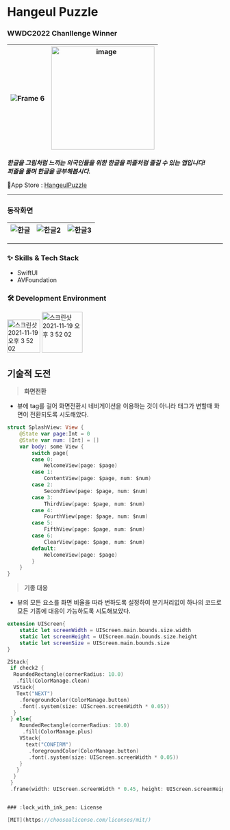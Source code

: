 # Hangeul Puzzle
### WWDC2022 Chanllenge Winner
|![Frame 6](https://user-images.githubusercontent.com/63584245/198891996-fcba1e21-5ef8-4bbc-8fc8-8b3e1bd085ca.svg)|<img width="241" alt="image" src="https://user-images.githubusercontent.com/63584245/200097948-806c0642-9581-4773-9822-d54f0266bf15.png">|
|:---:|:---:|


 _**한글을 그림처럼 느끼는 외국인들을 위한 한글을 퍼즐처럼 즐길 수 있는 앱입니다!**_ <br/>
 _**퍼즐을 풀며 한글을 공부해봅시다.**_


🔗App Store : <a href="https://apps.apple.com/kr/app/hangeul-puzzle/id1634394239?l=en">HangeulPuzzle</a>

---
### 동작화면
|![한글](https://user-images.githubusercontent.com/63584245/191348063-6ad9b371-eb9c-4f53-aec7-efd562183656.gif)|![한글2](https://user-images.githubusercontent.com/63584245/191348079-d4d2197f-7157-4fcb-8c2e-3c5c899f44e9.gif)|![한글3](https://user-images.githubusercontent.com/63584245/191348089-2b9fad5b-a6a9-4fab-938b-88927bcfd55f.gif)|
|:---:|:---:|:---:|





---
### :sparkles: Skills & Tech Stack
* SwiftUI
* AVFoundation

### 🛠 Development Environment

<img width="77" alt="스크린샷 2021-11-19 오후 3 52 02" src="https://img.shields.io/badge/iOS-15.0+-silver"> <img width="95" alt="스크린샷 2021-11-19 오후 3 52 02" src="https://img.shields.io/badge/Xcode-13.3-blue">


## 기술적 도전

> **화면전환**
* 뷰에 tag를 걸어 화면전환시 네비게이션을 이용하는 것이 아니라 태그가 변할때 화면이 전환되도록 시도해았다.
```swift
struct SplashView: View {
    @State var page:Int = 0
    @State var num: [Int] = []
    var body: some View {
        switch page{
        case 0:
            WelcomeView(page: $page)
        case 1:
            ContentView(page: $page, num: $num)
        case 2:
            SecondView(page: $page, num: $num)
        case 3:
            ThirdView(page: $page, num: $num)
        case 4:
            FourthView(page: $page, num: $num)
        case 5:
            FifthView(page: $page, num: $num)
        case 6:
            ClearView(page: $page, num: $num)
        default:
            WelcomeView(page: $page)
        }
    }
}
```

> **기종 대응**
* 뷰의 모든 요소를 화면 비율을 따라 변하도록 설정하여 분기처리없이 하나의 코드로 모든 기종에 대응이 가능하도록 시도해보았다.
```swift
extension UIScreen{
    static let screenWidth = UIScreen.main.bounds.size.width
    static let screenHeight = UIScreen.main.bounds.size.height
    static let screenSize = UIScreen.main.bounds.size
}
```
```swift
ZStack{
 if check2 {
  RoundedRectangle(cornerRadius: 10.0)
   .fill(ColorManage.clean)
  VStack{
   Text("NEXT")
    .foregroundColor(ColorManage.button)
    .font(.system(size: UIScreen.screenWidth * 0.05))
  }
 } else{
    RoundedRectangle(cornerRadius: 10.0)
     .fill(ColorManage.plus)
    VStack{
      text("CONFIRM")
       .foregroundColor(ColorManage.button)
       .font(.system(size: UIScreen.screenWidth * 0.05))
    }
   }
  }
 }
 .frame(width: UIScreen.screenWidth * 0.45, height: UIScreen.screenHeight * 0.058)


### :lock_with_ink_pen: License

[MIT](https://choosealicense.com/licenses/mit/)

